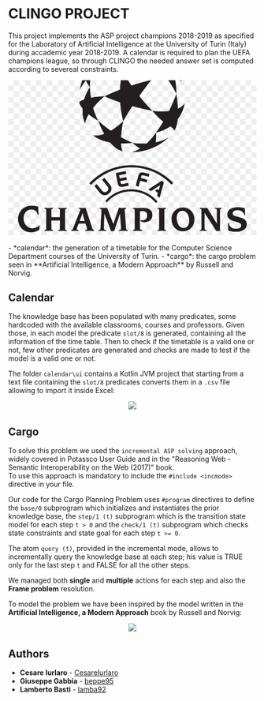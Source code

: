 # CLINGO PROJECT

This project implements the ASP project champions 2018-2019 as specified for the Laboratory of Artificial Intelligence at the University of Turin (Italy) during accademic year 2018-2019.
A calendar is required to plan the UEFA champions league, so through CLINGO the needed answer set is computed according to severeal constraints.

<p align="center">
  <img src="https://github.com/VittorioParagallo/IALAB_2019-2020/blob/master/ASP/img/kisspng-201617-uefa-champions-league-premier-league-201-5b08f06ae70224.2252970515273124909462.jpg"/>
</p>
- *calendar*: the generation of a timetable for the Computer Science Department courses of the University of Turin.
- *cargo*: the cargo problem seen in **Artificial Intelligence, a Modern Approach** by Russell and Norvig.

## Calendar

The knowledge base has been populated with many predicates, some hardcoded with the available classrooms, courses and professors. Given those, in each model the predicate `slot/8` is generated, containing all the information of the time table. Then to check if the timetable is a valid one or not, few other predicates are generated and checks are made to test if the model is a valid one or not.

The folder `calendar\ui` contains a Kotlin JVM project that starting from a text file containing the `slot/8` predicates converts them in a `.csv` file allowing to import it inside Excel:

<p align="center">
  <img src="https://raw.githubusercontent.com/lamba92/clingo-project/master/stuff/calendar.png"/>
</p>

## Cargo
To solve this problem we used the `incremental ASP solving` approach, widely covered in Potassco User Guide and in the "Reasoning Web - Semantic Interoperability on the Web (2017)" book.<br/>To use this approach is mandatory to include the `#include <incmode>` directive in your file.

Our code for the Cargo Planning Problem uses `#program` directives to define the `base/0` subprogram which initializes and instantiates the prior knowledge base, the `step/1 (t)` subprogram which is the transition state model for each step `t > 0` and the `check/1 (t)` subprogram which checks state constraints and state goal for each step `t >= 0`.

The atom `query (t)`, provided in the incremental mode, allows to incrementally query the knowledge base at each step; his value is TRUE only for the last step `t` and FALSE for all the other steps.

We managed both **single** and **multiple** actions for each step and also the **Frame problem** resolution.

To model the problem we have been inspired by the model written in the **Artificial Intelligence, a Modern Approach** book by Russell and Norvig:

<p align="center">
  <img src="https://raw.githubusercontent.com/lamba92/clingo-project/master/stuff/cargo.png"/>
</p>

## Authors

* **Cesare Iurlaro** - [CesareIurlaro](https://github.com/CesareIurlaro)
* **Giuseppe Gabbia**  - [beppe95](https://github.com/beppe95)
* **Lamberto Basti**  - [lamba92](https://github.com/lamba92)
